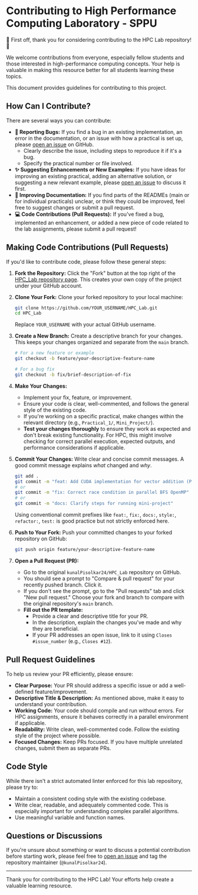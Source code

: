 # Contributing to High Performance Computing Laboratory - SPPU

🎉 First off, thank you for considering contributing to the HPC Lab repository! 🎉

We welcome contributions from everyone, especially fellow students and those interested in high-performance computing concepts. Your help is valuable in making this resource better for all students learning these topics.

This document provides guidelines for contributing to this project.

## How Can I Contribute?

There are several ways you can contribute:

*   **🐛 Reporting Bugs:** If you find a bug in an existing implementation, an error in the documentation, or an issue with how a practical is set up, please [open an issue](https://github.com/kunalPisolkar24/HPC_Lab/issues) on GitHub.
    *   Clearly describe the issue, including steps to reproduce it if it's a bug.
    *   Specify the practical number or file involved.
*   **✨ Suggesting Enhancements or New Examples:** If you have ideas for improving an existing practical, adding an alternative solution, or suggesting a new relevant example, please [open an issue](https://github.com/kunalPisolkar24/HPC_Lab/issues) to discuss it first.
*   **📝 Improving Documentation:** If you find parts of the READMEs (main or for individual practicals) unclear, or think they could be improved, feel free to suggest changes or submit a pull request.
*   **💻 Code Contributions (Pull Requests):** If you've fixed a bug, implemented an enhancement, or added a new piece of code related to the lab assignments, please submit a pull request!

## Making Code Contributions (Pull Requests)

If you'd like to contribute code, please follow these general steps:

1.  **Fork the Repository:**
    Click the "Fork" button at the top right of the [HPC_Lab repository page](https://github.com/kunalPisolkar24/HPC_Lab). This creates your own copy of the project under your GitHub account.

2.  **Clone Your Fork:**
    Clone your forked repository to your local machine:
    ```bash
    git clone https://github.com/YOUR_USERNAME/HPC_Lab.git
    cd HPC_Lab
    ```
    Replace `YOUR_USERNAME` with your actual GitHub username.

3.  **Create a New Branch:**
    Create a descriptive branch for your changes. This keeps your changes organized and separate from the `main` branch.
    ```bash
    # For a new feature or example
    git checkout -b feature/your-descriptive-feature-name

    # For a bug fix
    git checkout -b fix/brief-description-of-fix
    ```

4.  **Make Your Changes:**
    *   Implement your fix, feature, or improvement.
    *   Ensure your code is clear, well-commented, and follows the general style of the existing code.
    *   If you're working on a specific practical, make changes within the relevant directory (e.g., `Practical_1/`, `Mini_Project/`).
    *   **Test your changes thoroughly** to ensure they work as expected and don't break existing functionality. For HPC, this might involve checking for correct parallel execution, expected outputs, and performance considerations if applicable.

5.  **Commit Your Changes:**
    Write clear and concise commit messages. A good commit message explains *what* changed and *why*.
    ```bash
    git add .
    git commit -m "feat: Add CUDA implementation for vector addition (Practical 4)"
    # or
    git commit -m "fix: Correct race condition in parallel BFS OpenMP"
    # or
    git commit -m "docs: Clarify steps for running mini-project"
    ```
    Using conventional commit prefixes like `feat:`, `fix:`, `docs:`, `style:`, `refactor:`, `test:` is good practice but not strictly enforced here.

6.  **Push to Your Fork:**
    Push your committed changes to your forked repository on GitHub:
    ```bash
    git push origin feature/your-descriptive-feature-name
    ```

7.  **Open a Pull Request (PR):**
    *   Go to the original `kunalPisolkar24/HPC_Lab` repository on GitHub.
    *   You should see a prompt to "Compare & pull request" for your recently pushed branch. Click it.
    *   If you don't see the prompt, go to the "Pull requests" tab and click "New pull request." Choose your fork and branch to compare with the original repository's `main` branch.
    *   **Fill out the PR template:**
        *   Provide a clear and descriptive title for your PR.
        *   In the description, explain the changes you've made and why they are beneficial.
        *   If your PR addresses an open issue, link to it using `Closes #issue_number` (e.g., `Closes #12`).

## Pull Request Guidelines

To help us review your PR efficiently, please ensure:

*   **Clear Purpose:** Your PR should address a specific issue or add a well-defined feature/improvement.
*   **Descriptive Title & Description:** As mentioned above, make it easy to understand your contribution.
*   **Working Code:** Your code should compile and run without errors. For HPC assignments, ensure it behaves correctly in a parallel environment if applicable.
*   **Readability:** Write clean, well-commented code. Follow the existing style of the project where possible.
*   **Focused Changes:** Keep PRs focused. If you have multiple unrelated changes, submit them as separate PRs.

## Code Style

While there isn't a strict automated linter enforced for this lab repository, please try to:

*   Maintain a consistent coding style with the existing codebase.
*   Write clear, readable, and adequately commented code. This is especially important for understanding complex parallel algorithms.
*   Use meaningful variable and function names.

## Questions or Discussions

If you're unsure about something or want to discuss a potential contribution before starting work, please feel free to [open an issue](https://github.com/kunalPisolkar24/HPC_Lab/issues) and tag the repository maintainer (`@kunalPisolkar24`).

---

Thank you for contributing to the HPC Lab! Your efforts help create a valuable learning resource.